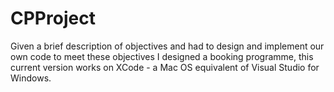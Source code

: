 # CPProject
Given a brief description of objectives and had to design and implement our own code to meet these objectives 
I designed a booking programme, this current version works on XCode - a Mac OS equivalent of Visual Studio for Windows. 
